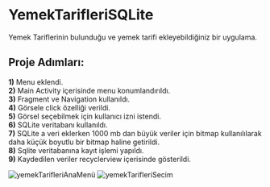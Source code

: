 # YemekTarifleriSQLite
 Yemek Tariflerinin bulunduğu ve yemek tarifi ekleyebildiğiniz bir uygulama.
 
 ## Proje Adımları:
  **1)** Menu eklendi.  
  **2)** Main Activity içerisinde menu konumlandırıldı.  
  **3)** Fragment ve Navigation kullanıldı.  
  **4)** Görsele click özelliği verildi.  
  **5)** Görsel seçebilmek için kullanıcı izni istendi.  
  **6)** SQLite veritabanı kullanıldı.  
  **7)** SQLite a veri eklerken 1000 mb dan büyük veriler için bitmap kullanılılarak daha küçük boyutlu bir bitmap haline getirildi.  
  **8)** Sqlite veritabanına kayıt işlemi yapıldı.  
  **9)** Kaydedilen veriler recyclerview içerisinde gösterildi.  
  
  
  
  
![yemekTarifleriAnaMenü](https://user-images.githubusercontent.com/50530097/185266006-56cff024-91f9-4b1d-ad04-ee334834c3f4.PNG)  ![yemekTarifleriSecim](https://user-images.githubusercontent.com/50530097/185266038-f282a139-6719-4c6f-a25b-c000d7706fdb.PNG)


